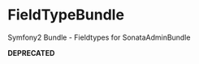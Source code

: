 FieldTypeBundle
===============

Symfony2 Bundle - Fieldtypes for SonataAdminBundle

**DEPRECATED**
